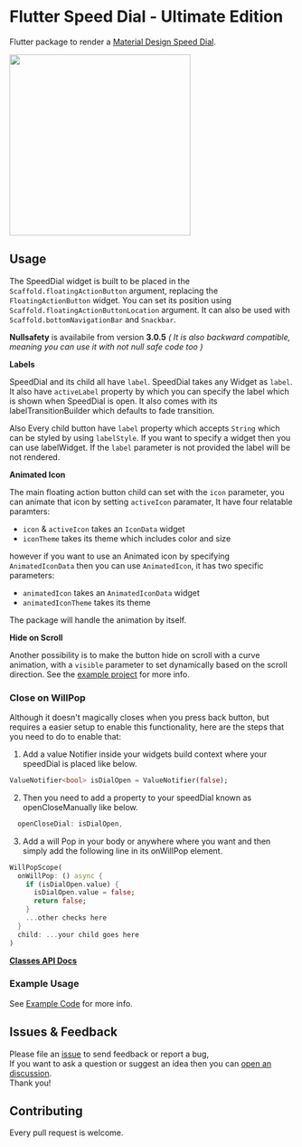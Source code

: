 # Flutter Speed Dial - Ultimate Edition

Flutter package to render a [Material Design Speed Dial](https://material.io/design/components/buttons-floating-action-button.html#types-of-transitions).

<img src="https://user-images.githubusercontent.com/41370460/113670683-0de04700-96d3-11eb-8029-aeadf1797b60.gif" width="320">

## Usage

The SpeedDial widget is built to be placed in the `Scaffold.floatingActionButton` argument, replacing the `FloatingActionButton` widget.
You can set its position using `Scaffold.floatingActionButtonLocation` argument.
It can also be used with `Scaffold.bottomNavigationBar` and `Snackbar`.

**Nullsafety** is availabile from version **3.0.5** *( It is also backward compatible,  meaning you can use it with not null safe code too )*

**Labels**

SpeedDial and its child all have `label`. SpeedDial takes any Widget as `label`. It also have `activeLabel` property by which you can specify the label which is shown when SpeedDial is open. It also comes with its labelTransitionBuilder which defaults to fade transition.

Also Every child button have `label` property which accepts `String` which can be styled by using `labelStyle`. If you want to specify a widget then you can use labelWidget.
If the `label` parameter is not provided the label will be not rendered.

**Animated Icon**

The main floating action button child can set with the `icon` parameter, you can animate that icon by setting `activeIcon` paramater, It have four relatable paramters:

- `icon` & `activeIcon` takes an `IconData` widget
- `iconTheme` takes its theme which includes color and size


 however if you want to use an Animated icon by specifying `AnimatedIconData` then you can use `AnimatedIcon`, it has two specific parameters:

- `animatedIcon` takes an `AnimatedIconData` widget
- `animatedIconTheme` takes its theme

The package will handle the animation by itself.

**Hide on Scroll**

Another possibility is to make the button hide on scroll with a curve animation, with a `visible` parameter to set dynamically based on the scroll direction. See the [example project](example/lib/main.dart) for more info.

### Close on WillPop

Although it doesn't magically closes when you press back button, but requires a easier setup to enable this functionality, here are the steps that you need to do to enable that:

1. Add a value Notifier inside your widgets build context where your speedDial is placed like below.
```dart
ValueNotifier<bool> isDialOpen = ValueNotifier(false);
```
2. Then you need to add a property to your speedDial known as openCloseManually like below.
```dart
  openCloseDial: isDialOpen,
```
3. Add a will Pop in your body or anywhere where you want and then simply add the following line in its onWillPop element.
```dart
WillPopScope(
  onWillPop: () async {
    if (isDialOpen.value) {
      isDialOpen.value = false;
      return false;
    }
    ...other checks here
  }
  child: ...your child goes here
)
```

[**Classes API Docs**](https://pub.dev/documentation/flutter_speed_dial/latest/flutter_speed_dial/flutter_speed_dial-library.html)

### Example Usage

See [Example Code](example/lib/main.dart) for more info.

## Issues & Feedback

Please file an [issue](https://github.com/darioielardi/flutter_speed_dial/issues) to send feedback or report a bug,  
If you want to ask a question or suggest an idea then you can [open an discussion](https://github.com/darioielardi/flutter_speed_dial/discussions).  
Thank you!

## Contributing

Every pull request is welcome.
